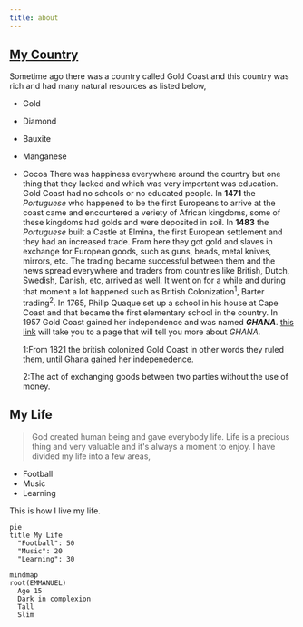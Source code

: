 ```yaml
---
title: about
---
```


## <ins>My Country<ins>
Sometime ago there was a country called Gold Coast and this country was rich and had many natural resources as listed below,
* Gold
* Diamond
* Bauxite
* Manganese
* Cocoa
  There was happiness everywhere around the country but one thing that they lacked and which was very important was education. Gold Coast had no schools or no educated people. In **1471** the *Portuguese* who happened to be the first Europeans to arrive at the coast came and encountered a veriety of African kingdoms, some of these kingdoms had golds and were deposited in soil. In **1483** the *Portuguese* built a Castle at Elmina, the first European settlement and they had an increased trade.
From here they got gold and slaves in exchange for European goods, such as guns, beads, metal knives, mirrors, etc.
The trading became successful between them and the news spread everywhere and traders from countries like  British, Dutch, Swedish, Danish, etc, arrived as well.
It went on for a while and during that moment a lot happened such as British Colonization<sup>1</sup>, Barter trading<sup>2</sup>.
In 1765, Philip Quaque set up a school in his house at Cape Coast and that became the first elementary school in the country.
In 1957 Gold Coast gained her independence and was named ***GHANA***.
[this link](https://gist.github.com/EMMANUELKUS/f05998d2aff691810fba75ab180387bd) will take you to a page that will tell you more about *GHANA*.
 
  1:From 1821 the british colonized Gold Coast in other words they ruled them, until Ghana gained her indepenedence.
  
  2:The act of exchanging goods between two parties without the use of money.

## My Life
> God created human being and gave everybody life. Life is a precious thing and very valuable and it's always a moment to enjoy. I have divided my life into a few areas,

* Football 
* Music 
* Learning
  
This is how I live my life.

```mermaid
pie
title My Life
  "Football": 50
  "Music": 20
  "Learning": 30
```

```mermaid
mindmap
root(EMMANUEL)
  Age 15
  Dark in complexion
  Tall
  Slim
```
                            

